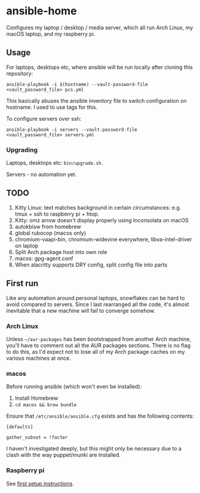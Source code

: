 # ansible-home

Configures my laptop / desktop / media server, which all run Arch Linux, my macOS laptop,
and my raspberry pi.

## Usage

For laptops, desktops etc, where ansible will be run locally after cloning this
repository:

```
ansible-playbook -i $(hostname) --vault-password-file <vault_password_file> pcs.yml
```

This basically abuses the ansible inventory file to switch configuration on hostname. I
used to use tags for this.

To configure servers over ssh:

```
ansible-playbook -i servers --vault-password-file <vault_password_file> servers.yml
```

### Upgrading

Laptops, desktops etc: `bin/upgrade.sh`.

Servers - no automation yet.

## TODO

1. Kitty Linux: text matches background in certain circumstances: e.g. tmux + ssh to
   raspberry pi + htop.
1. Kitty: omz arrow doesn't display properly using Inconsolata on macOS
1. autokbisw from homebrew
1. global rubocop (macos only)
1. chromium-vaapi-bin, chromium-widevine everywhere, libva-intel-driver on laptop
1. Split Arch package host into own role
1. macos: gpg-agent.conf
1. When alacritty supports DRY config, split config file into parts

## First run

Like any automation around personal laptops, snowflakes can be hard to avoid compared to
servers. Since I last rearranged all the code, it's almost inevitable that a new machine
will fail to converge somehow.

### Arch Linux

Unless `~/aur-packages` has been bootstrapped from another Arch machine, you'll have to
comment out all the AUR packages sections. There is no flag to do this, as I'd expect not
to lose all of my Arch package caches on my various machines at once.

### macos

Before running ansible (which won't even be installed):

1. Install Homebrew
1. `cd macos && brew bundle`

Ensure that `/etc/ansible/ansible.cfg` exists and has the following contents:

```
[defaults]

gather_subset = !facter
```

I haven't investigated deeply, but this might only be necessary due to a clash with the
way puppet/munki are installed.

### Raspberry pi

See [first setup instructions](docs/raspberry-pi.md).
